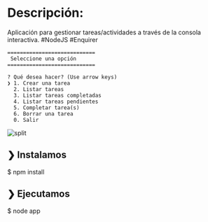 # Descripción:

Aplicación para gestionar tareas/actividades a través de la consola interactiva. #NodeJS #Enquirer


```
============================
 Seleccione una opción 
============================

? Qué desea hacer? (Use arrow keys)
❯ 1. Crear una tarea 
  2. Listar tareas 
  3. Listar tareas completadas 
  4. Listar tareas pendientes 
  5. Completar tarea(s) 
  6. Borrar una tarea 
  0. Salir 

```

![split](https://github.com/terkelg/prompts/raw/master/media/split.png)

## ❯ Instalamos

$ npm install

## ❯ Ejecutamos

$ node app

